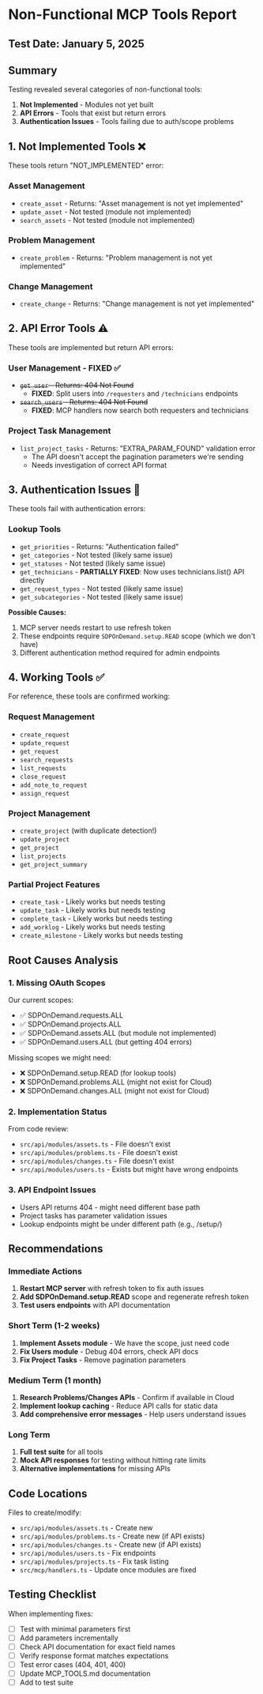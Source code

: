 # Non-Functional MCP Tools Report

## Test Date: January 5, 2025

## Summary

Testing revealed several categories of non-functional tools:
1. **Not Implemented** - Modules not yet built
2. **API Errors** - Tools that exist but return errors
3. **Authentication Issues** - Tools failing due to auth/scope problems

## 1. Not Implemented Tools ❌

These tools return "NOT_IMPLEMENTED" error:

### Asset Management
- `create_asset` - Returns: "Asset management is not yet implemented"
- `update_asset` - Not tested (module not implemented)
- `search_assets` - Not tested (module not implemented)

### Problem Management
- `create_problem` - Returns: "Problem management is not yet implemented"

### Change Management
- `create_change` - Returns: "Change management is not yet implemented"

## 2. API Error Tools ⚠️

These tools are implemented but return API errors:

### User Management - FIXED ✅
- ~~`get_user` - Returns: 404 Not Found~~
  - **FIXED**: Split users into `/requesters` and `/technicians` endpoints
- ~~`search_users` - Returns: 404 Not Found~~
  - **FIXED**: MCP handlers now search both requesters and technicians

### Project Task Management
- `list_project_tasks` - Returns: "EXTRA_PARAM_FOUND" validation error
  - The API doesn't accept the pagination parameters we're sending
  - Needs investigation of correct API format

## 3. Authentication Issues 🔐

These tools fail with authentication errors:

### Lookup Tools
- `get_priorities` - Returns: "Authentication failed"
- `get_categories` - Not tested (likely same issue)
- `get_statuses` - Not tested (likely same issue)
- `get_technicians` - **PARTIALLY FIXED**: Now uses technicians.list() API directly
- `get_request_types` - Not tested (likely same issue)
- `get_subcategories` - Not tested (likely same issue)

**Possible Causes:**
1. MCP server needs restart to use refresh token
2. These endpoints require `SDPOnDemand.setup.READ` scope (which we don't have)
3. Different authentication method required for admin endpoints

## 4. Working Tools ✅

For reference, these tools are confirmed working:

### Request Management
- `create_request`
- `update_request`
- `get_request`
- `search_requests`
- `list_requests`
- `close_request`
- `add_note_to_request`
- `assign_request`

### Project Management
- `create_project` (with duplicate detection!)
- `update_project`
- `get_project`
- `list_projects`
- `get_project_summary`

### Partial Project Features
- `create_task` - Likely works but needs testing
- `update_task` - Likely works but needs testing
- `complete_task` - Likely works but needs testing
- `add_worklog` - Likely works but needs testing
- `create_milestone` - Likely works but needs testing

## Root Causes Analysis

### 1. Missing OAuth Scopes
Our current scopes:
- ✅ SDPOnDemand.requests.ALL
- ✅ SDPOnDemand.projects.ALL
- ✅ SDPOnDemand.assets.ALL (but module not implemented)
- ✅ SDPOnDemand.users.ALL (but getting 404 errors)

Missing scopes we might need:
- ❌ SDPOnDemand.setup.READ (for lookup tools)
- ❌ SDPOnDemand.problems.ALL (might not exist for Cloud)
- ❌ SDPOnDemand.changes.ALL (might not exist for Cloud)

### 2. Implementation Status
From code review:
- `src/api/modules/assets.ts` - File doesn't exist
- `src/api/modules/problems.ts` - File doesn't exist
- `src/api/modules/changes.ts` - File doesn't exist
- `src/api/modules/users.ts` - Exists but might have wrong endpoints

### 3. API Endpoint Issues
- Users API returns 404 - might need different base path
- Project tasks has parameter validation issues
- Lookup endpoints might be under different path (e.g., /setup/)

## Recommendations

### Immediate Actions
1. **Restart MCP server** with refresh token to fix auth issues
2. **Add SDPOnDemand.setup.READ** scope and regenerate refresh token
3. **Test users endpoints** with API documentation

### Short Term (1-2 weeks)
1. **Implement Assets module** - We have the scope, just need code
2. **Fix Users module** - Debug 404 errors, check API docs
3. **Fix Project Tasks** - Remove pagination parameters

### Medium Term (1 month)
1. **Research Problems/Changes APIs** - Confirm if available in Cloud
2. **Implement lookup caching** - Reduce API calls for static data
3. **Add comprehensive error messages** - Help users understand issues

### Long Term
1. **Full test suite** for all tools
2. **Mock API responses** for testing without hitting rate limits
3. **Alternative implementations** for missing APIs

## Code Locations

Files to create/modify:
- `src/api/modules/assets.ts` - Create new
- `src/api/modules/problems.ts` - Create new (if API exists)
- `src/api/modules/changes.ts` - Create new (if API exists)
- `src/api/modules/users.ts` - Fix endpoints
- `src/api/modules/projects.ts` - Fix task listing
- `src/mcp/handlers.ts` - Update once modules are fixed

## Testing Checklist

When implementing fixes:
- [ ] Test with minimal parameters first
- [ ] Add parameters incrementally
- [ ] Check API documentation for exact field names
- [ ] Verify response format matches expectations
- [ ] Test error cases (404, 401, 400)
- [ ] Update MCP_TOOLS.md documentation
- [ ] Add to test suite